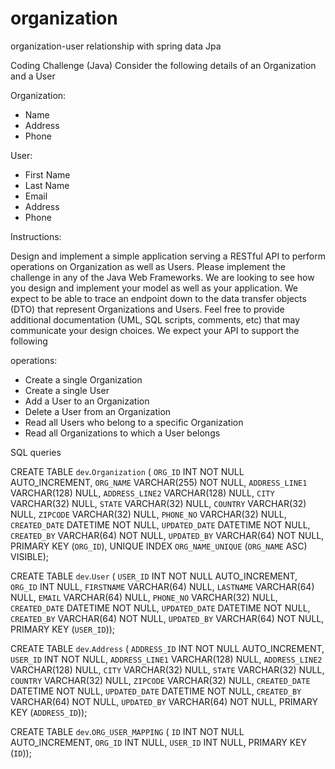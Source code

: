 # organization
organization-user relationship with spring data Jpa

Coding Challenge (Java)
Consider the following details of an Organization and a User

Organization:
 - Name
 - Address
 - Phone

User:
 - First Name
 - Last Name
 - Email
 - Address
 - Phone

Instructions:

Design and implement a simple application serving a RESTful API to perform operations on Organization as well as
Users. Please implement the challenge in any of the Java Web Frameworks. We are looking to see how you design and
implement your model as well as your application. We expect to be able to trace an endpoint down to the data
transfer objects (DTO) that represent Organizations and Users. Feel free to provide additional documentation (UML,
SQL scripts, comments, etc) that may communicate your design choices. We expect your API to support the following

operations:
 - Create a single Organization
 - Create a single User
 - Add a User to an Organization
 - Delete a User from an Organization
 - Read all Users who belong to a specific Organization
 - Read all Organizations to which a User belongs

SQL queries

CREATE TABLE `dev`.`Organization` (
  `ORG_ID` INT NOT NULL AUTO_INCREMENT,
  `ORG_NAME` VARCHAR(255) NOT NULL,
  `ADDRESS_LINE1` VARCHAR(128) NULL,
  `ADDRESS_LINE2` VARCHAR(128) NULL,
  `CITY` VARCHAR(32) NULL,
  `STATE` VARCHAR(32) NULL,
  `COUNTRY` VARCHAR(32) NULL,
  `ZIPCODE` VARCHAR(32) NULL,
  `PHONE_NO` VARCHAR(32) NULL,
  `CREATED_DATE` DATETIME NOT NULL,
  `UPDATED_DATE` DATETIME NOT NULL,
  `CREATED_BY` VARCHAR(64) NOT NULL,
  `UPDATED_BY` VARCHAR(64) NOT NULL,
  PRIMARY KEY (`ORG_ID`),
  UNIQUE INDEX `ORG_NAME_UNIQUE` (`ORG_NAME` ASC) VISIBLE);
  
  CREATE TABLE `dev`.`User` (
  `USER_ID` INT NOT NULL AUTO_INCREMENT,
  `ORG_ID` INT NULL,
  `FIRSTNAME` VARCHAR(64) NULL,
  `LASTNAME` VARCHAR(64) NULL,
  `EMAIL` VARCHAR(64) NULL,
  `PHONE_NO` VARCHAR(32) NULL,
  `CREATED_DATE` DATETIME NOT NULL,
  `UPDATED_DATE` DATETIME NOT NULL,
  `CREATED_BY` VARCHAR(64) NOT NULL,
  `UPDATED_BY` VARCHAR(64) NOT NULL,
  PRIMARY KEY (`USER_ID`));


CREATE TABLE `dev`.`Address` (
  `ADDRESS_ID` INT NOT NULL AUTO_INCREMENT,
  `USER_ID` INT NOT NULL,
  `ADDRESS_LINE1` VARCHAR(128) NULL,
  `ADDRESS_LINE2` VARCHAR(128) NULL,
  `CITY` VARCHAR(32) NULL,
  `STATE` VARCHAR(32) NULL,
  `COUNTRY` VARCHAR(32) NULL,
  `ZIPCODE` VARCHAR(32) NULL,
  `CREATED_DATE` DATETIME NOT NULL,
  `UPDATED_DATE` DATETIME NOT NULL,
  `CREATED_BY` VARCHAR(64) NOT NULL,
  `UPDATED_BY` VARCHAR(64) NOT NULL,
  PRIMARY KEY (`ADDRESS_ID`));
  
 CREATE TABLE `dev`.`ORG_USER_MAPPING` (
  `ID` INT NOT NULL AUTO_INCREMENT,
  `ORG_ID` INT NULL,
  `USER_ID` INT NULL,
  PRIMARY KEY (`ID`));


  
  
